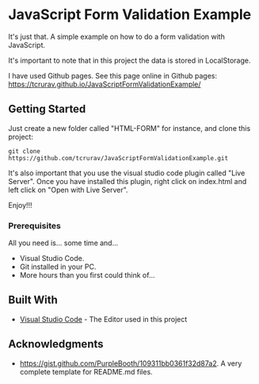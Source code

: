 # JavaScript Form Validation Example

It's just that. A simple example on how to do a form validation with JavaScript.

It's important to note that in this project the data is stored in LocalStorage.

I have used Github pages. See this page online in Github pages: https://tcrurav.github.io/JavaScriptFormValidationExample/

## Getting Started

Just create a new folder called "HTML-FORM" for instance, and clone this project:

````
git clone https://github.com/tcrurav/JavaScriptFormValidationExample.git
````

It's also important that you use the visual studio code plugin called "Live Server". Once you have installed this plugin, right click on index.html and left click on "Open with Live Server".

Enjoy!!!


### Prerequisites

All you need is... some time and...
* Visual Studio Code.
* Git installed in your PC.
* More hours than you first could think of...

## Built With

* [Visual Studio Code](https://code.visualstudio.com/) - The Editor used in this project

## Acknowledgments

* https://gist.github.com/PurpleBooth/109311bb0361f32d87a2. A very complete template for README.md files.
